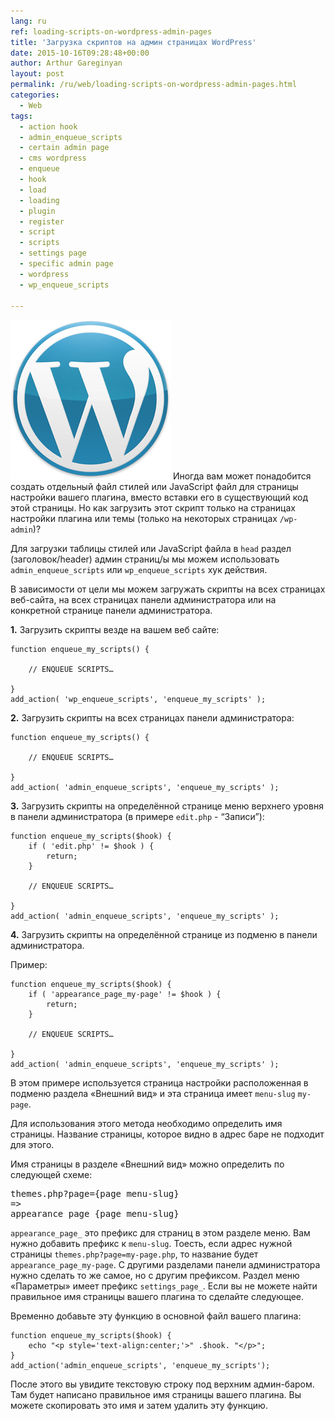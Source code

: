 ```yaml
---
lang: ru
ref: loading-scripts-on-wordpress-admin-pages
title: 'Загрузка скриптов на админ страницах WordPress'
date: 2015-10-16T09:28:48+00:00
author: Arthur Gareginyan
layout: post
permalink: /ru/web/loading-scripts-on-wordpress-admin-pages.html
categories:
  - Web
tags:
  - action hook
  - admin_enqueue_scripts
  - certain admin page
  - cms wordpress
  - enqueue
  - hook
  - load
  - loading
  - plugin
  - register
  - script
  - scripts
  - settings page
  - specific admin page
  - wordpress
  - wp_enqueue_scripts

---
```


![thumb](/images/wordpress.png)
Иногда вам может понадобится создать отдельный файл стилей или JavaScript файл для страницы настройки вашего плагина, вместо вставки его в существующий код этой страницы. Но как загрузить этот скрипт только на страницах настройки плагина или темы (только на некоторых страницах `/wp-admin`)?


Для загрузки таблицы стилей или JavaScript файла в `head` раздел (заголовок/header) админ страниц/ы мы можем использовать `admin_enqueue_scripts` или `wp_enqueue_scripts` хук действия.

В зависимости от цели мы можем загружать скрипты на всех страницах веб-сайта, на всех страницах панели администратора или на конкретной странице панели администратора.

**1.** Загрузить скрипты везде на вашем веб сайте:

```
function enqueue_my_scripts() {
 
    // ENQUEUE SCRIPTS…
 
}
add_action( 'wp_enqueue_scripts', 'enqueue_my_scripts' );
```

**2.** Загрузить скрипты на всех страницах панели администратора:

```
function enqueue_my_scripts() {
 
    // ENQUEUE SCRIPTS…
 
}
add_action( 'admin_enqueue_scripts', 'enqueue_my_scripts' );
```

**3.** Загрузить скрипты на определённой странице меню верхнего уровня в панели администратора (в примере `edit.php` - “Записи”):

```
function enqueue_my_scripts($hook) {
    if ( 'edit.php' != $hook ) {
        return;
    }
 
    // ENQUEUE SCRIPTS…
 
}
add_action( 'admin_enqueue_scripts', 'enqueue_my_scripts' );
```

**4.** Загрузить скрипты на определённой странице из подменю в панели администратора.

Пример:

```
function enqueue_my_scripts($hook) {
    if ( 'appearance_page_my-page' != $hook ) {
        return;
    }
 
    // ENQUEUE SCRIPTS…
 
}
add_action( 'admin_enqueue_scripts', 'enqueue_my_scripts' );
```

В этом примере используется страница настройки расположенная в подменю раздела «Внешний вид» и эта страница имеет `menu-slug` `my-page`.

Для использования этого метода необходимо определить имя страницы. Название страницы, которое видно в адрес баре не подходит для этого.

Имя страницы в разделе «Внешний вид» можно определить по следующей схеме:
<pre>themes.php?page={page menu-slug}
=>
appearance_page_{page menu-slug}</pre>

`appearance_page_` это префикс для страниц в этом разделе меню. Вам нужно добавить префикс к `menu-slug`. Тоесть, если адрес нужной страницы  `themes.php?page=my-page.php`, то название будет `appearance_page_my-page`. С другими разделами панели администратора нужно сделать то же самое, но с другим префиксом. Раздел меню «Параметры» имеет префикс `settings_page_`. Если вы не можете найти правильное имя страницы вашего плагина то сделайте следующее.

Временно добавьте эту функцию в основной файл вашего плагина:

```
function enqueue_my_scripts($hook) {
    echo "<p style='text-align:center;'>" .$hook. "</p>";
}
add_action('admin_enqueue_scripts', 'enqueue_my_scripts');
```

После этого вы увидите текстовую строку под верхним админ-баром. Там будет написано правильное имя страницы вашего плагина. Вы можете скопировать это имя и затем удалить эту функцию.
